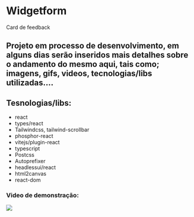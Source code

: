 # Widgetform
Card de feedback

## Projeto em processo de desenvolvimento, em alguns dias serão inseridos mais detalhes sobre o andamento do mesmo aqui, tais como; imagens, gifs, videos, tecnologias/libs utilizadas....

## Tesnologias/libs:
 
 * react
 * types/react
 * Tailwindcss, tailwind-scrollbar
 * phosphor-react
 * vitejs/plugin-react
 * typescript
 * Postcss
 * Autoprefixer
 * headlessui/react
 * html2canvas
 * react-dom

### Video de demonstração:
 
 ![](src/assets/longoTelaMaior.gif)
 
 
 
 

